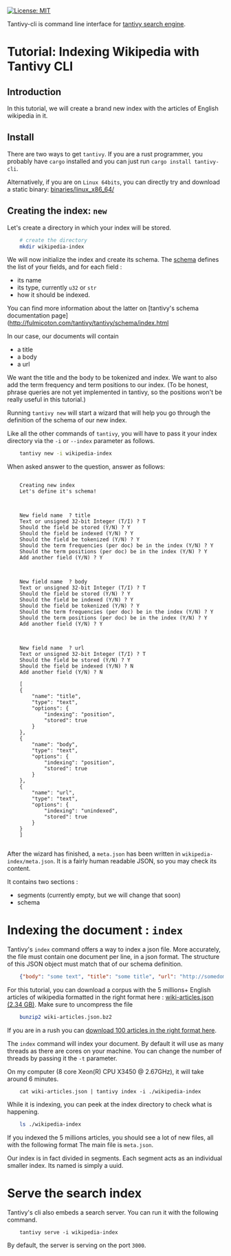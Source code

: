 [![License: MIT](https://img.shields.io/badge/License-MIT-yellow.svg)](https://opensource.org/licenses/MIT)


Tantivy-cli is command line interface for [tantivy search engine](https://github.com/fulmicoton/tantivy).


# Tutorial: Indexing Wikipedia with Tantivy CLI

## Introduction

In this tutorial, we will create a brand new index with the articles of English wikipedia in it.

## Install

There are two ways to get `tantivy`.
If you are a rust programmer, you probably have `cargo` installed and you can just
run `cargo install tantivy-cli`.

Alternatively, if you are on `Linux 64bits`, you can directly try and download a
static binary:  [binaries/linux_x86_64/](http://fulmicoton.com/tantivy-files/binaries/linux_x86_64/tantivy) 


## Creating the index:  `new`
 
Let's create a directory in which your index will be stored.

```bash
    # create the directory
    mkdir wikipedia-index
```


We will now initialize the index and create its schema.
The [schema](http://fulmicoton.com/tantivy/tantivy/schema/index.html) defines
the list of your fields, and for each field :
- its name 
- its type, currently `u32` or `str`
- how it should be indexed.

You can find more information about the latter on 
[tantivy's schema documentation page](http://fulmicoton.com/tantivy/tantivy/schema/index.html

In our case, our documents will contain
* a title
* a body 
* a url

We want the title and the body to be tokenized and index. We want 
to also add the term frequency and term positions to our index.
(To be honest, phrase queries are not yet implemented in tantivy,
so the positions won't be really useful in this tutorial.)

Running `tantivy new` will start a wizard that will help you go through
the definition of the schema of our new index.

Like all the other commands of `tantivy`, you will have to 
pass it your index directory via the `-i` or `--index`
parameter as follows.


```bash
    tantivy new -i wikipedia-index
```



When asked answer to the question, answer as follows:

```none

    Creating new index 
    Let's define it's schema! 



    New field name  ? title
    Text or unsigned 32-bit Integer (T/I) ? T
    Should the field be stored (Y/N) ? Y
    Should the field be indexed (Y/N) ? Y
    Should the field be tokenized (Y/N) ? Y
    Should the term frequencies (per doc) be in the index (Y/N) ? Y
    Should the term positions (per doc) be in the index (Y/N) ? Y
    Add another field (Y/N) ? Y



    New field name  ? body
    Text or unsigned 32-bit Integer (T/I) ? T
    Should the field be stored (Y/N) ? Y
    Should the field be indexed (Y/N) ? Y
    Should the field be tokenized (Y/N) ? Y
    Should the term frequencies (per doc) be in the index (Y/N) ? Y
    Should the term positions (per doc) be in the index (Y/N) ? Y
    Add another field (Y/N) ? Y



    New field name  ? url
    Text or unsigned 32-bit Integer (T/I) ? T
    Should the field be stored (Y/N) ? Y
    Should the field be indexed (Y/N) ? N
    Add another field (Y/N) ? N

    [
    {
        "name": "title",
        "type": "text",
        "options": {
            "indexing": "position",
            "stored": true
        }
    },
    {
        "name": "body",
        "type": "text",
        "options": {
            "indexing": "position",
            "stored": true
        }
    },
    {
        "name": "url",
        "type": "text",
        "options": {
            "indexing": "unindexed",
            "stored": true
        }
    }
    ]


```

After the wizard has finished, a `meta.json` has been written in `wikipedia-index/meta.json`.
It is a fairly human readable JSON, so you may check its content.

It contains two sections :
- segments (currently empty, but we will change that soon)
- schema 


 

# Indexing the document : `index`


Tantivy's `index` command offers a way to index a json file.
More accurately, the file must contain one document per line, in a json format.
The structure of this JSON object must match that of our schema definition.

```json
    {"body": "some text", "title": "some title", "url": "http://somedomain.com"}
```

For this tutorial, you can download a corpus with the  5 millions+ English articles of wikipedia 
formatted in the right format here : [wiki-articles.json (2.34 GB)](https://www.dropbox.com/s/wwnfnu441w1ec9p/wiki-articles.json.bz2?dl=0).
Make sure to uncompress the file

```bash
    bunzip2 wiki-articles.json.bz2
```

If you are in a rush you can [download 100 articles in the right format here](http://fulmicoton.com/tantivy-files/wiki-articles-1000.json).

The `index` command will index your document.
By default it will use as many threads as there are cores on your machine.
You can change the number of threads by passing it the `-t` parameter.

On my computer (8 core Xeon(R) CPU X3450  @ 2.67GHz), it will take around 6 minutes.

```
    cat wiki-articles.json | tantivy index -i ./wikipedia-index
```

While it is indexing, you can peek at the index directory
to check what is happening.

```bash
    ls ./wikipedia-index
```

If you indexed the 5 millions articles, you should see a lot of new files, all with the following format
The main file is `meta.json`.

Our index is in fact divided in segments. Each segment acts as an individual smaller index.
Its named is simply a uuid. 




# Serve the search index

Tantivy's cli also embeds a search server.
You can run it with the following command.

```
    tantivy serve -i wikipedia-index
```

By default, the server is serving on the port `3000`.


